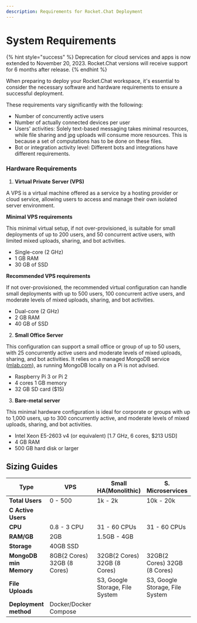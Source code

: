 ```yaml
---
description: Requirements for Rocket.Chat Deployment
---
```


# System Requirements

{% hint style="success" %}
Deprecation for cloud services and apps is now extended to November 20, 2023. Rocket.Chat versions will receive support for 6 months after release.
{% endhint %}

When preparing to deploy your Rocket.Chat workspace, it's essential to consider the necessary software and hardware requirements to ensure a successful deployment.

These requirements vary significantly with the following:

* Number of concurrently active users
* Number of actually connected devices per user
* Users' activities: Solely text-based messaging takes minimal resources, while file sharing and jpg uploads will consume more resources. This is because a set of computations has to be done on these files.
* Bot or integration activity level: Different bots and integrations have different requirements.

### Hardware Requirements

1. **Virtual Private Server (VPS)**

A VPS is a virtual machine offered as a service by a hosting provider or cloud service, allowing users to access and manage their own isolated server environment.

**Minimal VPS requirements**

This minimal virtual setup, if not over-provisioned, is suitable for small deployments of up to 200 users, and 50 concurrent active users, with limited mixed uploads, sharing, and bot activities.

* Single-core (2 GHz)
* 1 GB RAM
* 30 GB of SSD

**Recommended VPS requirements**

If not over-provisioned, the recommended virtual configuration can handle small deployments with up to 500 users, 100 concurrent active users, and moderate levels of mixed uploads, sharing, and bot activities.

* Dual-core (2 GHz)
* 2 GB RAM
* 40 GB of SSD

2. **Small Office Server**

This configuration can support a small office or group of up to 50 users, with 25 concurrently active users and moderate levels of mixed uploads, sharing, and bot activities. It relies on a managed MongoDB service ([mlab.com](https://www.mongodb.com/cloud/atlas/migrate/mlab)), as running MongoDB locally on a Pi is not advised.

* Raspberry Pi 3 or Pi 2
* 4 cores 1 GB memory
* 32 GB SD card ($15)

3. **Bare-metal server**

This minimal hardware configuration is ideal for corporate or groups with up to 1,000 users, up to 300 concurrently active, and moderate levels of mixed uploads, sharing, and bot activities.

* Intel Xeon E5-2603 v4 (or equivalent) \[1.7 GHz, 6 cores, $213 USD]
* 4 GB RAM
* 500 GB hard disk or larger

## Sizing Guides

| Type                   | VPS                         | Small HA(Monolithic)            | S. Microservices                | L Microservices                 |
| ---------------------- | --------------------------- | ------------------------------- | ------------------------------- | ------------------------------- |
| **Total Users**        | 0 - 500                     | 1k - 2k                         | 10k - 20k                       | 40k - 80k                       |
| **C Active Users**     |                             |                                 |                                 |                                 |
| **CPU**                | 0.8 - 3 CPU                 | 31 - 60 CPUs                    | 31 - 60 CPUs                    | 117 - 233                       |
| **RAM/GB**             | 2GB                         | 1.5GB - 4GB                     |                                 |                                 |
| **Storage**            | 40GB SSD                    |                                 |                                 | 3508 - 6999                     |
| **MongoDB min Memory** | 8GB(2 Cores) 32GB (8 Cores) | 32GB(2 Cores) 32GB (8 Cores)    | 32GB(2 Cores) 32GB (8 Cores)    | 32GB(2 Cores) 32GB (8 Cores)    |
| **File Uploads**       |                             | S3, Google Storage, File System | S3, Google Storage, File System | S3, Google Storage, File System |
| **Deployment method**  | Docker/Docker Compose       |                                 |                                 |                                 |

